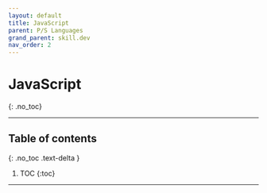 ```yaml
---
layout: default
title: JavaScript
parent: P/S Languages
grand_parent: skill.dev
nav_order: 2
---
```


# JavaScript
{: .no_toc}

---

## Table of contents
{: .no_toc .text-delta }

1. TOC
{:toc}

---
